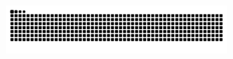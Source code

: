 <picture>
  <source media="(prefers-color-scheme: dark)" srcset="https://raw.githubusercontent.com/ordinyuki/ordinyuki/output/github-contribution-grid-snake-dark.svg">
  <img alt="github contribution grid snake animation" src="https://raw.githubusercontent.com/ordinyuki/ordinyuki/output/github-contribution-grid-snake.svg">
</picture>
